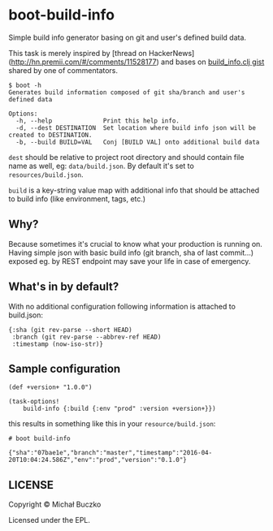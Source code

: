 # boot-build-info
Simple build info generator basing on git and user's defined build data.

This task is merely inspired by [thread on HackerNews] (http://hn.premii.com/#/comments/11528177) and bases on [build_info.clj gist](https://gist.github.com/emidln/8f5993a37ff300e36897debe9c5bf558)
shared by one of commentators.

    $ boot -h
    Generates build information composed of git sha/branch and user's defined data

    Options:
      -h, --help              Print this help info.
      -d, --dest DESTINATION  Set location where build info json will be created to DESTINATION.
      -b, --build BUILD=VAL   Conj [BUILD VAL] onto additional build data



```dest``` should be relative to project root directory and should contain file name as well, eg: ```data/build.json```.
By default it's set to ```resources/build.json```.

```build``` is a key-string value map with additional info that should be attached to build info (like environment, tags, etc.)

## Why?

Because sometimes it's crucial to know what your production is running on. Having simple json with basic build info (git branch, sha of last commit...)
exposed eg. by REST endpoint may save your life in case of emergency.

## What's in by default?

With no additional configuration following information is attached to build.json:

    {:sha (git rev-parse --short HEAD)
     :branch (git rev-parse --abbrev-ref HEAD)
     :timestamp (now-iso-str)}

## Sample configuration

    (def +version+ "1.0.0")

    (task-options!
        build-info {:build {:env "prod" :version +version+}})

this results in something like this in your ```resource/build.json```:

    # boot build-info

    {"sha":"07bae1e","branch":"master","timestamp":"2016-04-20T10:04:24.586Z","env":"prod","version":"0.1.0"}

## LICENSE

Copyright © Michał Buczko

Licensed under the EPL.
